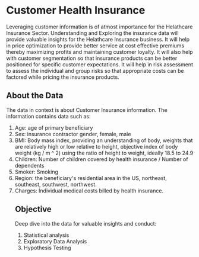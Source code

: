 <h1> Customer Health Insurance </h1>
Leveraging customer information is of atmost importance for the Helathcare Insurance Sector. Understanding and Exploring the insurance data will provide valuable insights for the Helathcare Insurance business.
It will help in price optimization to provide better service at cost effective premiums thereby maximizing profits and maintaining customer loyalty.
It will also help with customer segmentation so that insurance products can be better positioned for specific customer expectations.
It will help in risk assessment to assess the individual and group risks so that appropriate costs can be factored while pricing the insurance products.

<h2> About the Data </h2>
The data in context is about Customer Insurance information. The information contains data such as:
<ol>
<li> Age: age of primary beneficiary </li>
<li>Sex: insurance contractor gender, female, male </li>
<li>BMI: Body mass index, providing an understanding of body, weights that are relatively high or low relative to height, objective index of body weight (kg / m ^ 2) using the ratio of height to weight, ideally 18.5 to 24.9 </li>
<li>Children: Number of children covered by health insurance / Number of dependents </li>
<li>Smoker: Smoking </li>
<li>Region: the beneficiary's residential area in the US, northeast, southeast, southwest, northwest. </li>
<li>Charges: Individual medical costs billed by health insurance. </li>
  
<h2> Objective </h2>
Deep dive into the data for valuable insights and conduct:
<ol>
<li>Statistical analysis </li>
<li>Exploratory Data Analysis </li>
<li>Hypothesis Testing </li> 
